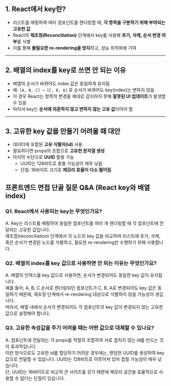 ## 1. React에서 key란?

- 리스트를 매핑하여 여러 컴포넌트를 렌더링할 때, **각 항목을 구분하기 위해 부여되는 고유한 값**
- React의 **재조정(Reconciliation)** 단계에서 key를 사용해 **추가, 삭제, 순서 변경 여부**를 식별
- 이를 통해 **불필요한 re-rendering을 방지**하고, 성능 최적화에 기여

---

## 2. 배열의 index를 key로 쓰면 안 되는 이유

- 배열의 순서가 바뀌어도 index 값은 동일하게 유지됨
- 예: `[A, B, C] → [C, B, A]` 로 순서가 바뀌어도 key(index)는 변하지 않음
- 이 경우 React는 항목의 변경을 제대로 감지하지 못해 **잘못된 UI 업데이트**가 발생할 수 있음
- 따라서 key는 **순서에 의존하지 않고 변하지 않는 고유 값**이어야 함

---

## 3. 고유한 key 값을 만들기 어려울 때 대안

- 데이터에 포함된 **고유 식별자(id)** 사용
- 필요하다면 props의 조합으로 **고유한 문자열 생성**
- 마지막 수단으로 **UUID** 활용 가능
    - UUID는 128비트로 충돌 가능성이 매우 낮음
    - 단점: 16바이트 크기로 **메모리 효율이 다소 떨어짐**

## 프론트엔드 면접 단골 질문 Q&A (React key와 배열 index)

### Q1. React에서 사용되는 key는 무엇인가요?
A. 
Key는 리스트를 매핑하여 동일한 컴포넌트를 여러 개 렌더링할 때 각 컴포넌트에 전달되는 고유한 값입니다.  
재조정(reconciliation) 단계에서 각 노드의 key 값을 비교하여 리스트에 추가, 삭제, 혹은 순서가 변경된 노드를 식별하고, 필요한 re-rendering만 수행하기 위해 사용합니다.

### Q2. 배열의 index를 key 값으로 사용하면 안 되는 이유는 무엇인가요?
A. 
배열의 인덱스를 key 값으로 사용하면, 순서가 변경되어도 동일한 key 값이 유지됩니다.  
예를 들어, A, B, C 순서로 렌더링되던 컴포넌트가 C, B, A로 변경되어도 key 값은 동일하기 때문에, 재조정 단계에서 re-rendering 대상으로 식별하지 않을 가능성이 생깁니다.  
따라서, 배열 내에서 순서가 변경되어도 각 컴포넌트의 key 값이 변경되지 않는 고유한 값으로 설정해야 합니다.

### Q3. 고유한 속성값을 주기 어려울 때는 어떤 값으로 대체할 수 있나요?
A. 
컴포넌트에 전달되는 각 props를 적절히 조합하여 서로 겹치지 않는 id를 만드는 것이 효과적입니다.  
이런 방식으로도 고유한 id를 할당하기 어려운 경우에는, 랜덤한 UUID를 생성하여 key 값으로 전달할 수 있습니다. UUID는 128비트로 이루어져 있어 겹칠 가능성이 매우 낮습니다.  
단, UUID는 16바이트로 비교적 큰 사이즈를 갖기 때문에 메모리 공간을 효율적으로 사용할 수 없다는 단점이 있습니다.

